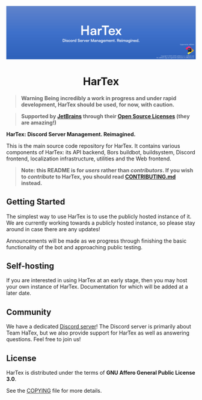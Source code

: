 ![HarTex](./meta/images/hartexbanner.png)

<h1 align="center">HarTex</h1>

> **Warning** 
**Being incredibly a work in progress and under rapid development, HarTex should be used, for now, with caution.**

> **Supported by [JetBrains](https://www.jetbrains.com/) through their [Open Source Licenses](https://www.jetbrains.com/community/opensource/#support) (they are amazing!)**

**HarTex: Discord Server Management. Reimagined.**

This is the main source code repository for HarTex. It contains various components of HarTex: its API backend, Bors buildbot, buildsystem, Discord frontend, localization infrastructure, utilities and the Web frontend.

> **Note: this README is for *users* rather than *contributors*. If you wish to *contribute* to HarTex, you should read [CONTRIBUTING.md](./CONTRIBUTING.md) instead.**

## Getting Started

The simplest way to use HarTex is to use the publicly hosted instance of it. We are currently working towards a publicly hosted instance, so please stay around in case there are any updates!

Announcements will be made as we progress through finishing the basic functionality of the bot and approaching public testing.

## Self-hosting

If you are interested in using HarTex at an early stage, then you may host your own instance of HarTex. Documentation for
which will be added at a later date.

## Community

We have a dedicated [Discord server](https://discord.gg/Xu8453VBAv)! The Discord server is primarily about Team HaTex, but we also provide support for HarTex as well as answering questions. Feel free to join us!

## License

HarTex is distributed under the terms of  **GNU Affero General Public License 3.0**. 

See the [COPYING](./COPYING) file for more details.
